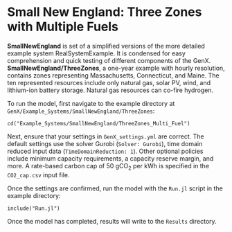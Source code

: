 # Small New England: Three Zones with Multiple Fuels

**SmallNewEngland** is set of a simplified versions of the more detailed example system RealSystemExample. It is condensed for easy comprehension and quick testing of different components of the GenX. **SmallNewEngland/ThreeZones**, a one-year example with hourly resolution, contains zones representing Massachusetts, Connecticut, and Maine. The ten represented resources include only natural gas, solar PV, wind, and lithium-ion battery storage. Natural gas resources can co-fire hydrogen.

To run the model, first navigate to the example directory at `GenX/Example_Systems/SmallNewEngland/ThreeZones`:

`cd("Example_Systems/SmallNewEngland/ThreeZones_Multi_Fuel")`
   
Next, ensure that your settings in `GenX_settings.yml` are correct. The default settings use the solver Gurobi (`Solver: Gurobi`), time domain reduced input data (`TimeDomainReduction: 1`). Other optional policies include minimum capacity requirements, a capacity reserve margin, and more. A rate-based carbon cap of 50 gCO<sub>2</sub> per kWh is specified in the `CO2_cap.csv` input file.

Once the settings are confirmed, run the model with the `Run.jl` script in the example directory:

`include("Run.jl")`

Once the model has completed, results will write to the `Results` directory.